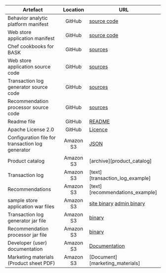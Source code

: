 Artefact | Location | URL	
--- | :---: | ---
Behavior analytic platform manifest	| GitHub | [source code][bap_manifest]
Web store application manifest | GitHub | [source code][webstore_manifest]
Chef cookbooks for BASK | GitHub | [sources][cookbooks_link]	
Web store application source code | GitHub |	[sources][webstore_source]	
Transaction log generator source code | GitHub | [sources][transaction_log_source]	
Recommendation processor source code | GitHub |	[sources][recommendation_processor_source]	
Readme file	| GitHub | [README][bask_readme]	
Apache License 2.0 | GitHub	| [Licence][bask_licence]
Configuration file for transaction log generator | Amazon S3 | [JSON][scenario_config]	
Product catalog	| Amazon S3	| [archive][product_catalog]	
Transaction log | Amazon S3	| [text][transaction_log_example]
Recommendations	| Amazon S3	| [text][recommendations_example]
sample store application war files | Amazon S3 | [site binary][webstore_site_war] [admin binary][webstore_admin_war]
Transaction log generator jar file | Amazon S3 | [binary][transaction_log_generator_binary]
Recommendation processor jar file |	Amazon S3 |	[binary][recommendation_processor_binary]
Developer (user) documentation | Amazon S3 | [Documentation][bask_doc_url]
Marketing materials (Product sheet PDF)	| Amazon S3	| [Document][marketing_materials]

[bap_manifest]: /manifests/behavior_analytics_platform.yaml
[webstore_manifest]: /manifests/webstore.yaml
[cookbooks_link]: /cookbooks/
[webstore_source]: /maven_projects/sample-store/
[transaction_log_source]: /maven_projects/dataset-generator/
[recommendation_processor_source]: /maven_projects/recommendation-processor/
[bask_readme]: /README.md
[bask_licence]: /LICENSE
[scenario_config]: http://gd-bask.s3.amazonaws.com/magento_scenario-config.json
[webstore_site_war]: http://gd-bask.s3.amazonaws.com/bask-site.war
[webstore_admin_war]: http://gd-bask.s3.amazonaws.com/bask-admin.war
[transaction_log_generator_binary]: http://gd-bask.s3.amazonaws.com/transaction-log-generator.jar
[recommendation_processor_binary]: https://s3.amazonaws.com/gd-bask/recommendation-processor.jar
[bask_doc_url]: /Documentation.md

